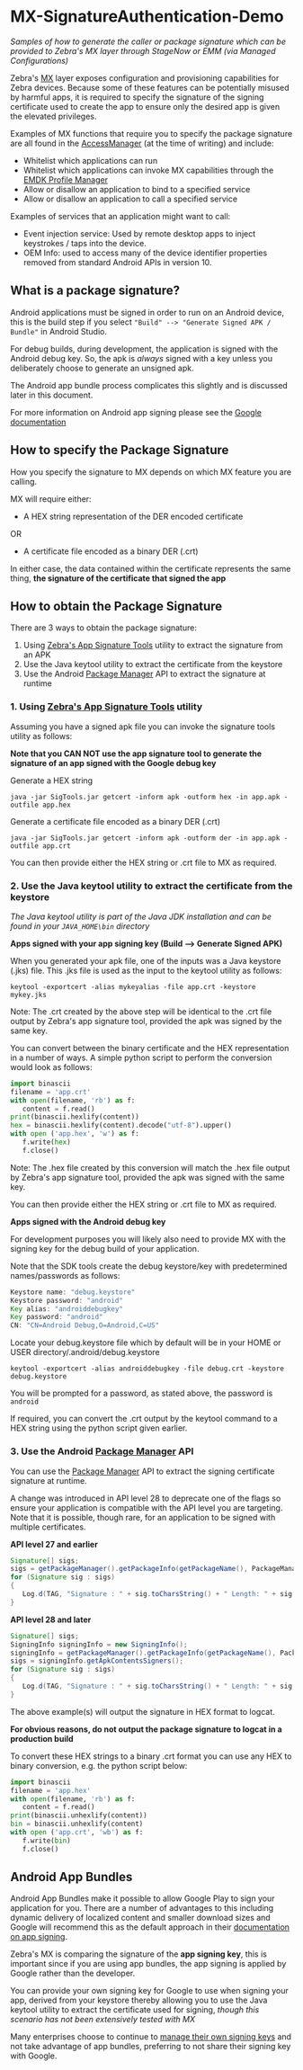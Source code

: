 # MX-SignatureAuthentication-Demo

*Samples of how to generate the caller or package signature which can be provided to Zebra's MX layer through StageNow or EMM (via Managed Configurations)*

Zebra's [MX](https://techdocs.zebra.com/mx/) layer exposes configuration and provisioning capabilities for Zebra devices.  Because some of these features can be potentially misused by harmful apps, it is required to specify the signature of the signing certificate used to create the app to ensure only the desired app is given the elevated privileges.

Examples of MX functions that require you to specify the package signature are all found in the [AccessManager](https://techdocs.zebra.com/mx/accessmgr/) (at the time of writing) and include:

- Whitelist which applications can run
- Whitelist which applications can invoke MX capabilities through the [EMDK Profile Manager](https://techdocs.zebra.com/emdk-for-android/latest/guide/profile-manager-guides/)
- Allow or disallow an application to bind to a specified service
- Allow or disallow an application to call a specified service 

Examples of services that an application might want to call:

- Event injection service: Used by remote desktop apps to inject keystrokes / taps into the device.
- OEM Info: used to access many of the device identifier properties removed from standard Android APIs in version 10.

## What is a package signature?

Android applications must be signed in order to run on an Android device, this is the build step if you select `"Build" --> "Generate Signed APK / Bundle"` in Android Studio.  

For debug builds, during development, the application is signed with the Android debug key.  So, the apk is *always* signed with a key unless you deliberately choose to generate an unsigned apk. 

The Android app bundle process complicates this slightly and is discussed later in this document.

For more information on Android app signing please see the [Google documentation](https://developer.android.com/studio/publish/app-signing)

## How to specify the Package Signature

How you specify the signature to MX depends on which MX feature you are calling.  

MX will require either:
- A HEX string representation of the DER encoded certificate

OR

- A certificate file encoded as a binary DER (.crt)

In either case, the data contained within the certificate represents the same thing, **the signature of the certificate that signed the app**

## How to obtain the Package Signature

There are 3 ways to obtain the package signature:

1. Using [Zebra's App Signature Tools](https://techdocs.zebra.com/emdk-for-android/latest/samples/sigtools/) utility to extract the signature from an APK
2. Use the Java keytool utility to extract the certificate from the keystore
3. Use the Android [Package Manager](https://developer.android.com/reference/android/content/pm/PackageManager) API to extract the signature at runtime 


### 1. Using [Zebra's App Signature Tools](https://techdocs.zebra.com/emdk-for-android/latest/samples/sigtools/) utility

Assuming you have a signed apk file you can invoke the signature tools utility as follows:

**Note that you CAN NOT use the app signature tool to generate the signature of an app signed with the Google debug key**

Generate a HEX string

```
java -jar SigTools.jar getcert -inform apk -outform hex -in app.apk -outfile app.hex
```

Generate a certificate file encoded as a binary DER (.crt)
```
java -jar SigTools.jar getcert -inform apk -outform der -in app.apk -outfile app.crt
```

You can then provide either the HEX string or .crt file to MX as required.

### 2. Use the Java keytool utility to extract the certificate from the keystore

*The Java keytool utility is part of the Java JDK installation and can be found in your `JAVA_HOME\bin` directory*

**Apps signed with your app signing key (Build --> Generate Signed APK)**

When you generated your apk file, one of the inputs was a Java keystore (.jks) file.  This .jks file is used as the input to the keytool utility as follows:

```
keytool -exportcert -alias mykeyalias -file app.crt -keystore mykey.jks
```

Note: The .crt created by the above step will be identical to the .crt file output by Zebra's app signature tool, provided the apk was signed by the same key. 

You can convert between the binary certificate and the HEX representation in a number of ways.  A simple python script to perform the conversion would look as follows:

```python
import binascii
filename = 'app.crt'
with open(filename, 'rb') as f:
   content = f.read()
print(binascii.hexlify(content))
hex = binascii.hexlify(content).decode("utf-8").upper()
with open ('app.hex', 'w') as f:
   f.write(hex)
   f.close()
```

Note: The .hex file created by this conversion will match the .hex file output by Zebra's app signature tool, provided the apk was signed with the same key.

You can then provide either the HEX string or .crt file to MX as required.

**Apps signed with the Android debug key**

For development purposes you will likely also need to provide MX with the signing key for the debug build of your application.

Note that the SDK tools create the debug keystore/key with predetermined names/passwords as follows:

```java
Keystore name: "debug.keystore"
Keystore password: "android"
Key alias: "androiddebugkey"
Key password: "android"
CN: "CN=Android Debug,O=Android,C=US"
```

Locate your debug.keystore file which by default will be in your HOME or USER directory/.android/debug.keystore

```
keytool -exportcert -alias androiddebugkey -file debug.crt -keystore debug.keystore
```

You will be prompted for a password, as stated above, the password is `android`

If required, you can convert the .crt output by the keytool command to a HEX string using the python script given earlier.

### 3. Use the Android [Package Manager](https://developer.android.com/reference/android/content/pm/PackageManager) API 

You can use the [Package Manager](https://developer.android.com/reference/android/content/pm/PackageManager) API to extract the signing certificate signature at runtime.  

A change was introduced in API level 28 to deprecate one of the flags so ensure your application is compatible with the API level you are targeting.  Note that it is possible, though rare, for an application to be signed with multiple certificates.

**API level 27 and earlier**

```java
Signature[] sigs;
sigs = getPackageManager().getPackageInfo(getPackageName(), PackageManager.GET_SIGNATURES).signatures;
for (Signature sig : sigs)
{
   Log.d(TAG, "Signature : " + sig.toCharsString() + " Length: " + sig.toCharsString().length());
}
```

**API level 28 and later**

```java
Signature[] sigs;
SigningInfo signingInfo = new SigningInfo();
signingInfo = getPackageManager().getPackageInfo(getPackageName(), PackageManager.GET_SIGNING_CERTIFICATES).signingInfo;
sigs = signingInfo.getApkContentsSigners();
for (Signature sig : sigs)
{
   Log.d(TAG, "Signature : " + sig.toCharsString() + " Length: " + sig.toCharsString().length());
}
```

The above example(s) will output the signature in HEX format to logcat.

**For obvious reasons, do not output the package signature to logcat in a production build**

To convert these HEX strings to a binary .crt format you can use any HEX to binary conversion, e.g. the python script below:

```python
import binascii
filename = 'app.hex'
with open(filename, 'rb') as f:
   content = f.read()
print(binascii.unhexlify(content))
bin = binascii.unhexlify(content)
with open ('app.crt', 'wb') as f:
   f.write(bin)
   f.close()
```

## Android App Bundles

Android App Bundles make it possible to allow Google Play to sign your application for you.  There are a number of advantages to this including dynamic delivery of localized content and smaller download sizes and Google will recommend this as the default approach in their [documentation on app signing](https://developer.android.com/studio/publish/app-signing).  

Zebra's MX is comparing the signature of the **app signing key**, this is important since if you are using app bundles, the app signing is applied by Google rather than the developer. 

You can provide your own signing key for Google to use when signing your app, derived from your keystore thereby allowing you to use the Java keytool utility to extract the certificate used for signing, *though this scenario has not been extensively tested with MX*

Many enterprises choose to continue to [manage their own signing keys](https://developer.android.com/studio/publish/app-signing#opt-out) and not take advantage of app bundles, preferring to not share their signing key with Google. 
